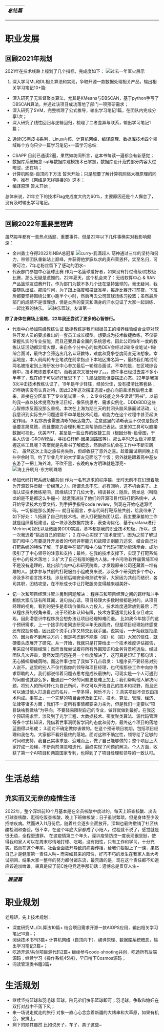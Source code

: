 
|*总结篇*|
|:---:|
---
# 职业发展
## 回顾2021年规划
2021年在技术线路上规划了几个指标，完成度如下：
![过去一年军火展示](https://upload-images.jianshu.io/upload_images/19879196-547b38ac5dadd625.png?imageMogr2/auto-orient/strip%7CimageView2/2/w/1240)
1. 深入学习ML和DL相关算法和实现，争取开源一款数据处理相关产品，输出相关学习笔记10+篇:
- 深入研究了无监督聚类算法，尤其是KMeans与DBSCAN，基于python手写了DBSCAN算法，并通过该项目成功落地了部门一项预研需求；
- 深入研究了SVM，完整梳理了公式推导，输出学习笔记1篇，在团队内完成分享1次；
- 深入研究了线性回归与逻辑回归，梳理了二者差异与联系，输出学习笔记1篇；

2. 通读CS黑皮书系列，Linux内核、计算机网络、编译原理、数据库技术四个领域每个方向只少一篇学习笔记+一篇学习总结:
- CSAPP
目前已通读2遍，果然如坊间所言，这本书每读一遍都会有新感觉；
- 数据库系统概念
sql与数据库建模技术已掌握，数据库设计范式部分内容太过晦涩，还在啃；
- 计算机网络-自顶向下方法
暂未开始；只是想要了解计算机网络大概原理的同学，推荐《网络是怎样链接的》这本；
- 编译原理
暂未开始；

总体来说，21年立下的技术Flag完成度大约为60%，主要原因还是个人懈怠了，没有及时输出学习笔记。

---
## 回顾2022年重要里程碑
虽然每年都有一些热点话题、重要事件，但是22年以下几件事确实对我影响颇深：
- 金州勇士夺得2022年NBA总冠军
![curry-我滴超人](https://upload-images.jianshu.io/upload_images/19879196-242a0f8a01e8ffbb.jpg?imageMogr2/auto-orient/strip%7CimageView2/2/w/1240)
萌神通过三年的坚持和努力，带领团队重新站上巅峰，并获得他梦寐以求的奥布莱恩杯，实至名归，可歌可泣，7年老粉丝留下了感动的泪水~
- 代表部门参加中心篮球比赛
作为一名篮球爱好者，如果没有打过班级/院校级比赛，那么无疑是遗憾的。22年夏天，这个机会来了：无线软算中心 & RAN产品篮球友谊赛开打。作为部门为数不多几个还在坚持篮球的，毫无疑问，我要随队出征。那段时间，为了跟上强度和投篮准星，每逢比赛开打前夜，下班后都要坚持围绕公寓小跑半个小时，然后再去公司篮球场练习投篮；虽然最后部门的成绩不是很理想，但是炎热的夏天和满身的汗水见证了大家一起训练、一起比赛的快乐。
![快乐篮球，友谊第一](https://upload-images.jianshu.io/upload_images/19879196-abd431c512556399.jpg?imageMogr2/auto-orient/strip%7CimageView2/2/w/1240)


**除了身体在赛场上锻炼，22年我还尝试了更多的心智修行。**
- 代表中心参加院级教练认证
敏捷教练是我司根据员工的培养经验结合业界对软件开发人员的要求推出的一套员工成长模型。想要成为技术敏捷教练，不仅要掌握扎实的专业技能，而且还要具备全面的系统思考。因此公司每年一度的教练认证活动都异常火爆，来自各个分中心的优秀DEV会经过2轮专业笔试+1轮综合面试，最终才会筛选出几名认证教练，难度和竞争卷度简直无法想象。幸运地是，本人前两轮专业笔试在前辈指点下本地区排名第一，最终我们笔试前两名被指定到上海研发分中心参加最后一轮综合面试。不幸的是，在区域综合赛中，技术教练要求4进1，而我这次又被分母了。。。整件事已经过去差不多小半年了，现在终于可以好好反思下了：
1.屡战屡败但要摆正心态。22年是我第3次冲击技术教练认证了，19年是年少轻狂，经验欠佳，没有摸清比赛套路；21年确实没有认真对待，因此22年这次摆正态度+虚心向前辈求教后卷土重来，直接在分区拿下了专业笔试第一名；
2.专业技能之外多读读“闲书”。以前的我一直以技术提高为生活目标，像系统思考、需求实例化、DDD/BDD这些心智修炼反而没那么重视。本次在上海为期三天的封闭头脑风暴面试活动，让我意识到实际生产问题通常不单单是技术问题，软能力在这个过程中甚至起决定作用。
3.程序员也需要清晰的表达能力。注意这里的清晰表达不仅仅是指说话要言简意赅，而且要能力合理利用工具帮助自己表达。这里的工具可以直接数据可视化，优美PPT，甚至是一些业界的敏捷工具（根因分析-鱼骨图，干系人访谈-GROW模型，寻找杠杆解-因果回路图等）。那么平时怎么做才能掌握这些工具呢？答案就是先看书了解概念，然后抓住机会在工作中不断实践它。
虽然这次上海之旅任务失败，但却收获了意外之喜。趁着面试期间晚上有些空余时间，约了毕业几年的大学室友见面吃了个饭；另外就是跟着高中基友夜游了一把上海外滩，不吹不黑，夜晚的东方明珠就是漂亮~
![海上升明月-东方明珠塔](https://upload-images.jianshu.io/upload_images/19879196-af4f26d0b9ac8df3.jpg?imageMogr2/auto-orient/strip%7CimageView2/2/w/1240)

- 参加代码打靶系统功能共创
作为一名有追求的程序猿，无时无刻不在幻想着能为开源软件贡献一份绵薄之力。所谓念念不忘，必有回响，这不机会来了。上海认证技术教练期间，因缘结识了几位大佬，相谈甚欢；随后，晓龙总（叫晓龙的是不是都这么牛逼~）就邀我进驻了他们的开源项目代码打靶系统中，从开始导读技术方案文档，到手把手指导code review，到现在开始吃透源代码，一切都是那么美好~~ 就目前而言，参与代码打靶系统共创，给我带来了如下好处：
1.拓展了自己的技术栈。进入打靶服务团队后，我主要承接的工作就是组织看板建设，这一块涉及数据库技术、表查询优化、基于grafana进行Metrics可视化以及微服务DDD实践，基本都是我的职业技术短板，所以，这一次我选着“挑战自己的软肋”；
2.在中心实现了“技术变现”。因为之前了解过部门和中心有要提升开发者的代码评审能力和故障识别能力述求，结合自己对打靶系统的特性了解，于是着手在部门和中心做了代码打靶功能演示会，成功吸引了了中心领导的注意和支持；最终，在我的技术支撑下，实现了打靶系统在中心的技术落地；
3.扩大了自己有限的圈内人脉。中兴号称软件届黄埔军校不是没有道理的，跳出部门向中心和研究院看，才发现原来公司还藏着一堆有趣的人。就拿参与共创的打靶服务小组成员来说，涉及多个研究院多个中心，涉及多种语言技术栈，涉及前后端安全和测试专家，大家因为共创而结识，各司其职，团结攻坚，在不断成长中让打靶服务变得越来越美好~

- 记一次和项目经理斗智斗勇到问题解决：
程序员和项目经理之间的羁绊和斗争相信大家应该有所耳闻，说句良心话，项目经理大多数时候都是对的。从项目经理的视角，看到的更多是市场价值和人力投入，技术难度通常放到最后；而从程序员的视角来看，出于经验和认知有限，技术方案通常比较复杂且难实现，因此潜意识中程序员会想办法让项目经理知难而退。
比如我今年接手的这个预研需求，上一个接手的老同志研究半年无疾而终，但是项目经理始终感觉还有挖掘价值，因此这个烫手山芋又转交到我手里。说实话，一开始我是拒绝的，因为看不到解决方向；但是考虑到不能辜（推）负（脱）大家的信任，就硬着头皮展开了研究。从一开始，我就只是打算给出一个技术难度评估报告，用来应付项目经理；然而当我尝试着将所有外围知识和业务背景吃透后，经过团队几次评审，竟然发现问题在另一个维度解决了，这可真是印证了那句话：无心插柳柳成荫呐。而这件事也给了我如下几点启发：
1.程序员不要轻易对别人说不。这里的别人不仅代指你的领导和项目经理，也代指那些工作中向你寻求帮助的人。我们都说带着问题去思考是成长最快的，可现实是一个人可遇到的问题也就那么多，能遇到一个好的问题更是难上加上；我们帮助他人解决问题，将别人的所问转化为自己所问，不仅可以开拓自己的技术和视野，而且还可以通过他人打造自己的名片，一举多得，何乐不为；
2.真实项目不仅仅由技术构成。事实上，一个完整的项目会涉及到工程、技术、算法、管理、经济、法律等诸多方面；我们不一定所有事情都要亲力亲为，但是我们一定要以“项目缺啥我做啥”为导向，不要轻易限制自己的专业，做好就做到最好。在我这个预研需求里，涉及到了光学工程、大数据技术、密度聚类算法、源代码管理等多个学科知识，凭借着世事洞明皆学问的态度和努力，最终这个项目的落地蓝图得以形成；
3.面对不确定做你该做的。在这个预研项目初期，包括项目经理和我在内，大家都不看好最终的落地。面对这种不确定性，领导给了足够的时间和支持，我自己实事求是、迎难而上，做了自己能够做的；整个项目上大家拧成一股绳，不断向前演进和迭代，最终实现了问题的解决。个人方面，收获了第一个AI项目和两篇国家专利，也得到了了项目经理和领导的一致认可。
---
# 生活总结
## 充实而又无奈的疫情生活
2022年，整个深圳前10个月基本是在全员核酸中度过的。每天上班查核酸、出去打球查核酸、逛街吃饭查核酸，晚上下班做核酸；日子虽说繁琐，但是身体至少没招啥疾病。然而进入11月份后，随着社会逐步全面放开，深圳也最终撤销了社区核酸检测和查验。很不幸，在这个年底大家都成了小阳人，过程就不说了，感觉就是很无语，全程更遭罪。
在这疫情第三个年头，深圳疫情防控一度表现很坚挺，使得我和家人可以在周末尽情地打球、吃喝，没有阳性，只有工作和学习，十分充实。然而在这个年尾，社会全面放开导致的病毒传播，给我们狠狠上了一课，果然自己才是健康第一责任人呐~  而突如其来的阳性，好巧不巧的发生在我家人重大考试期间，结果大家一整年的努力都付诸东流，最荒唐的是，现在这个责任都不知道应该追加给谁，果真是应了前C姓电竞选手那句话：遗憾总是贯穿人生~

|*展望篇*|
|:---:|

# 职业规划
老规矩，先上技术规划：
- 深度研究ML/DL算法10篇+
结合项目需求开源一款AIOPS应用，输出相关学习笔记10篇+；
- 阅读技术书刊3篇+
计算机网络（自顶向下）、编译原理、数据库系统概念，输出学习笔记3篇+；
- 吃透开源/共创项目源代码2篇+
继续参与code-shooting共创，吃透所有后端源码；继续学习《操作系统45讲》，早日啃下Cosmos源码；
- 阅读管理类书籍3篇+

# 生活规划
- 继续坚持篮球和羽毛球
篮球，陪兄弟们快乐篮球即可；羽毛球，争取和媳妇在双打对战中不落下风；
- 来一场说走就走的旅行
对象一直心心念念着新疆的大烤串和大草原，如果有机会，安排上。
- 剩下的顺其自然
比如说房子，车子，票子这些~
